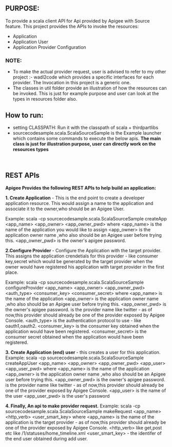 <h2>PURPOSE:</h2>
To provide a scala client API for Api provided by Apigee with Source feature.
This project provides the APIs to invoke the resources:
<ul>
<li>
Application
</li>
<li>
Application User
</li>
<li>
Application Provider Configuration
</li>
</ul>
<h3>NOTE:</h3>
<ul>
<li>
To make the actual provider request, user is advised to refer to my other project
:- wadl2code which provides a specific interfaces for each provider. The Invocation
in this project is a generic one.
</li>
<li>
The classes in util folder provide an illustration of how the resources can be invoked.
This is just for example purpose and user can look at the types in resources folder also.
</li>
</ul>
<h2>How to run: </h2>
<ul>
<li>
setting CLASSPATH: Run it with the classpath of scala + thirdpartlibs
</li>
<li>sourcecodesample.scala.ScalaSourceSample is the Example launcher which contains some commands to execute the below apis.
<b>The main class is just for illustration purpose, user can directly work on the resources types </b>
</li>
</ul>
<br/>
<h2>REST APIs </h2>
<b>Apigee Provides the following REST APIs to help build an application:</b>

<b>1. Create Application</b> - This is the end point to create a developer application resource.
This would assign a name to the application and associate it to the owner,who should be an
Apigee User.

Example: scala -cp <classpath> sourcecodesample.scala.ScalaSourceSample createApp <app_name> <app_owner> <app_owner_pwd>
where <app_name> is the name of the application you would like to assign
      <app_owner> is the application owner name ,who also should be an Apigee user before trying this.
	  <app_owner_pwd> is the owner's apigee password.
	  
<b>2.Configure Provider </b> -  Configure the Application with the target provider. This assigns the application 
crendetials for this provider - like consumer key,secret which would be generated by the target provider when the owner 
would have registered his application with target provider in the first place.

Example: scala -cp <classpath>  sourcecodesample.scala.ScalaSourceSample configureProvider <app_name> <app_owner> <app_owner_pwd> <provider> <auth_type> <consumer_key> <consumer_secret>
where <app_name> is the name of the application 
      <app_owner> is the application owner name ,who also should be an Apigee user before trying this.
	  <app_owner_pwd> is the owner's apigee password.
	  <provider> is the provider name like twitter - as of now,this provider should already be one of the provider exposed by Apigee Console.
	  <auth_type> is the authentication protocol to use - like oauth1,oauth2.
	  <consumer_key> is the consumer key obtained when the application would have been registered. 
	  <consumer_secret> is the consumer secret obtained when the application would have been registered.
	  
<b>3. Create Application (end) user </b> - this creates a user for this application. 	  
Example: scala -cp <classpath> sourcecodesample.scala.ScalaSourceSample createAppUser <app_name> <app_owner> <app_owner_pwd>  <provider>  <app_user> <app_user_pwd>
where <app_name> is the name of the application 
      <app_owner> is the application owner name ,who also should be an Apigee user before trying this.
	  <app_owner_pwd> is the owner's apigee password.
	  <provider> is the provider name like twitter - as of now,this provider should already be one of the provider exposed by Apigee Console.
	  <app_user> is the name of the user 
	  <app_user_pwd> is the user's password

<b>4. Finally, An api to make provider request.</b>
Example: scala -cp <classpath> sourcecodesample.scala.ScalaSourceSample makeRequest <app_name>  <provider> <http_verb> <path> <user_smart_key>
where <app_name> is the name of the application 
	   <provider> is the target provider -  as of now,this provider should already be one of the provider exposed by Apigee Console.
	   <http_verb> like get,post etc
	   <path> like /1/statuses/home_timeline.xml
	   <user_smart_key> - the identifer of the end user obtained during add user.



